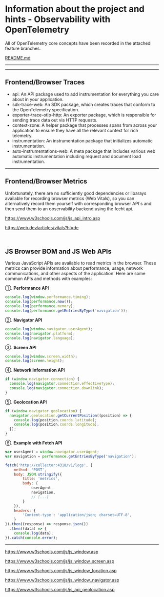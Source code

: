 # Information about the project and hints - Observability with OpenTelemetry

All of OpenTelemetry core concepts have been recorded in the attached feature branches.

[README.md](README.md)

---

---

## Frontend/Browser Traces

- api: An API package used to add instrumentation for everything you care about in your application.
- sdk-trace-web: An SDK package, which creates traces that conform to the OpenTelemetry specification.
- exporter-trace-otlp-http: An exporter package, which is responsible for sending trace data out via HTTP requests.
- context-zone: A helper package that processes spans from across your application to ensure they have all the relevant context for rich telemetry.
- instrumentation: An instrumentation package that initializes automatic instrumentation.
- auto-instrumentations-web: A meta package that includes various web automatic instrumentation including request and document load instrumentation.

---

## Frontend/Browser Metrics

Unfortunately, there are no sufficiently good dependencies or libarays available for recording browser metrics (Web Vitals),
so you can alternatively record them yourself with corresponding browser API´s and then send them to an observability backend using the fecht api.

https://www.w3schools.com/js/js_api_intro.asp

https://web.dev/articles/vitals?hl=de


```javascript



```

## JS Browser BOM and JS Web APIs

Various JavaScript APIs are available to read metrics in the browser.
These metrics can provide information about performance, usage, network communications,
and other aspects of the application. Here are some common APIs and methods with examples:

①. **Performance API**

```javascript
console.log(window.performance.timing);
console.log(performance.now());
console.log(performance.memory);
console.log(performance.getEntriesByType('navigation'));
```

②. **Navigator API**

```javascript
console.log(window.navigator.userAgent);
console.log(navigator.platform);
console.log(navigator.language);
```

③. **Screen API**

```javascript
console.log(window.screen.width);
console.log(screen.height);
```

④. **Network Information API**

```javascript
if (window.navigator.connection) {
  console.log(navigator.connection.effectiveType);
  console.log(navigator.connection.downlink);
}
```

⑤. **Geolocation API**

```javascript
if (window.navigator.geolocation) {
  navigator.geolocation.getCurrentPosition((position) => {
    console.log(position.coords.latitude);
    console.log(position.coords.longitude);
  });
}
```

⑥. **Example with Fetch API**

```javascript
var userAgent = window.navigator.userAgent;
var navigation = performance.getEntriesByType('navigation');

fetch('http://collector:4318/v1/logs', {
    method: 'POST',
    body: JSON.stringify({
        title: 'metrics',
        body: {
            userAgent,
            navigation,
            // [...]
        }
    }),
    headers: {
        'Content-type': 'application/json; charset=UTF-8',
    }
}).then((response) => response.json())
  .then((data) => {
    console.log(data);
}).catch(console.error);
```

---

https://www.w3schools.com/js/js_window.asp

https://www.w3schools.com/js/js_window_screen.asp

https://www.w3schools.com/js/js_window_location.asp

https://www.w3schools.com/js/js_window_navigator.asp

https://www.w3schools.com/js/js_api_geolocation.asp
